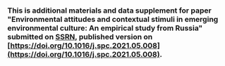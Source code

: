 ### This is additional materials and data supplement for paper "Environmental attitudes and contextual stimuli in emerging environmental culture: An empirical study from Russia" submitted on [SSRN](https://papers.ssrn.com/abstract=3730616), published version on [https://doi.org/10.1016/j.spc.2021.05.008](https://doi.org/10.1016/j.spc.2021.05.008).
